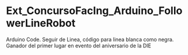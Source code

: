 # Ext_ConcursoFacIng_Arduino_FollowerLineRobot
Arduino Code. Seguir de Linea, código para linea blanca como negra. Ganador del primer lugar en evento del aniversario de la DIE
